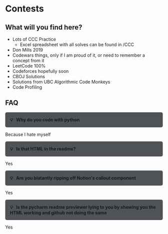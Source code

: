 # Contests

## What will you find here?
* Lots of CCC Practice
    - Excel spreadsheet with all solves can be found in /CCC
* Don Mills 2019
* Codewars things, only if I am proud of it, or need to remember a concept from it
* LeetCode 100%
* Codeforces hopefully soon
* CBOJ Solutions
* Solutions from UBC Algorithmic Code Monkeys
* Code Profiling

## FAQ
<div style="padding:15px;background-color:#4f5257;border-radius:5px;font-weight:bold">
    <span style="padding-right:10px">💡</span>Why do you code with python
</div>

Because I hate myself

<div style="padding:15px;background-color:#4f5257;border-radius:5px;font-weight:bold">
    <span style="padding-right:10px">💡</span>Is that HTML in the readme?
</div>

Yes

<div style="padding:15px;background-color:#4f5257;border-radius:5px;font-weight:bold">
    <span style="padding-right:10px">💡</span>Are you blatantly ripping off Notion's callout component
</div>

Yes

<div style="padding:15px;background-color:#4f5257;border-radius:5px;font-weight:bold">
    <span style="padding-right:10px">💡</span>Is the pycharm readme previewer lying to you by showing you the HTML working and github not doing the same
</div>

Yes
